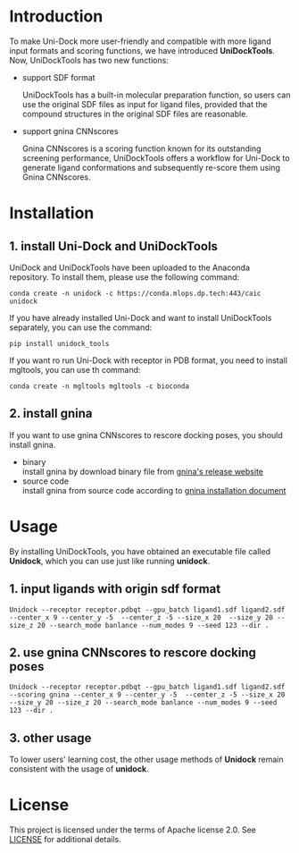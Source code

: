 # Introduction
To make Uni-Dock more user-friendly and compatible with more ligand input formats and scoring functions, we have introduced **UniDockTools**.    
Now, UniDockTools has two new functions:
- support SDF format
  
  UniDockTools has a built-in molecular preparation function, so users can use the original SDF files as input for ligand files, provided that the compound structures in the original SDF files are reasonable.  
  
- support gnina CNNscores 
  
  Gnina CNNscores is a scoring function known for its outstanding screening performance, UniDockTools offers a workflow for Uni-Dock to generate ligand conformations and subsequently re-score them using Gnina CNNscores.  

# Installation

## 1. install Uni-Dock and UniDockTools
UniDock and UniDockTools have been uploaded to the Anaconda repository. To install them, please use the following command:

    conda create -n unidock -c https://conda.mlops.dp.tech:443/caic unidock

If you have already installed Uni-Dock and want to install UniDockTools separately, you can use the command:

    pip install unidock_tools

If you want ro run Uni-Dock with receptor in PDB format, you need to install mgltools, you can use th command:

    conda create -n mgltools mgltools -c bioconda

## 2. install gnina
If you want to use gnina CNNscores to rescore docking poses, you should install gnina.
- binary   
install gnina by download binary file from [gnina's release website](https://github.com/gnina/gnina/releases)
- source code  
install gnina from source code according to [gnina installation document](https://github.com/gnina/gnina#installation)

# Usage   
By installing UniDockTools, you have obtained an executable file called **Unidock**, which you can use just like running **unidock**.

## 1. input ligands with origin sdf format

    Unidock --receptor receptor.pdbqt --gpu_batch ligand1.sdf ligand2.sdf --center_x 9 --center_y -5  --center_z -5 --size_x 20  --size_y 20 --size_z 20 --search_mode banlance --num_modes 9 --seed 123 --dir .


## 2. use gnina CNNscores to rescore docking poses

    Unidock --receptor receptor.pdbqt --gpu_batch ligand1.sdf ligand2.sdf  --scoring gnina --center_x 9 --center_y -5  --center_z -5 --size_x 20  --size_y 20 --size_z 20 --search_mode banlance --num_modes 9 --seed 123 --dir .
## 3. other usage

To lower users' learning cost, the other usage methods of **Unidock** remain consistent with the usage of **unidock**.


# License

This project is licensed under the terms of Apache license 2.0. See [LICENSE](./LICENSE) for additional details.
